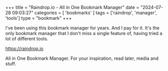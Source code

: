 +++
title = "Raindrop.io - All in One Bookmark Manager"
date = "2024-07-28 09:03:27"
categories = [ 'bookmarks' ]
tags = ['raindrop', 'manager', 'tools']
type = "bookmark"
+++

I've been using this bookmark manager for years. And I pay for it. It's the only bookmark manager that I don't miss a single feature of, having tried a lot of different tools.

https://raindrop.io

All in One Bookmark Manager. For your inspiration, read later, media and stuff.
